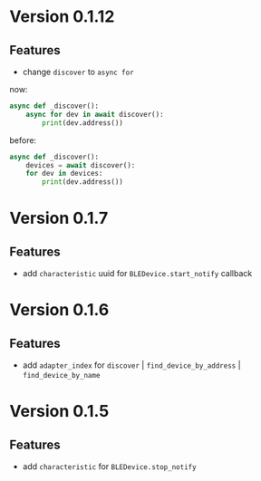 Version 0.1.12
=============

Features
--------
 * change `discover` to `async for`

now:
```python
async def _discover():
    async for dev in await discover():
        print(dev.address())
```

before:
```python
async def _discover():
    devices = await discover():
    for dev in devices:
        print(dev.address())
```

Version 0.1.7
=============

Features
--------
* add `characteristic` uuid for `BLEDevice.start_notify` callback

Version 0.1.6
=============

Features
--------
* add `adapter_index` for `discover` | `find_device_by_address` | `find_device_by_name`

Version 0.1.5
=============

Features
--------
* add `characteristic` for `BLEDevice.stop_notify`
